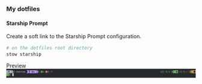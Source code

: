 ### My dotfiles

#### Starship Prompt

Create a soft link to the Starship Prompt configuration.
```sh
# on the dotfiles root directory
stow starship
```

Preview
![Starship Prompt](/assets/images/starship_prompt_preview.png)
